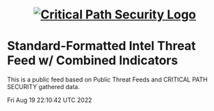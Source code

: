 <h1 align="center">

[![Critical Path Security Logo](https://www.criticalpathsecurity.com/wp-content/uploads/2020/09/CPS-LOGO-RESIZE.png)](https:://www.criticalpathsecurity.com)

</h1>

# Standard-Formatted Intel Threat Feed w/ Combined Indicators

This is a public feed based on Public Threat Feeds and CRITICAL PATH SECURITY gathered data.

Fri Aug 19 22:10:42 UTC 2022
